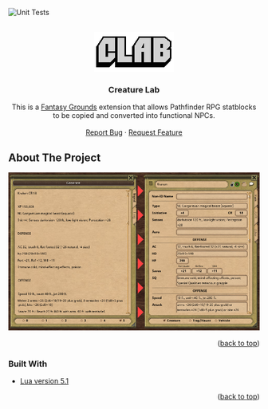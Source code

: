 <div id="top"></div>

![Unit Tests](https://github.com/Lichtblitz/CreatureLab/actions/workflows/test.yml/badge.svg)
<!-- PROJECT LOGO -->
<br />
<div align="center">
  <a href="https://github.com/Lichtblitz/CreatureLab">
    <img src="images/logo.png" alt="Logo" width="160" height="80">
  </a>

<h3 align="center">Creature Lab</h3>

  <p align="center">
    This is a <a href="https://www.fantasygrounds.com">Fantasy Grounds</a> extension that allows Pathfinder RPG statblocks to be copied and converted into functional NPCs.
    <br />
    <br />
    <a href="https://github.com/Lichtblitz/CreatureLab/issues">Report Bug</a>
    ·
    <a href="https://github.com/Lichtblitz/CreatureLab/issues">Request Feature</a>
  </p>
</div>

<!-- ABOUT THE PROJECT -->
## About The Project

![Product Name Screen Shot](images/screenshot.png)

<p align="right">(<a href="#top">back to top</a>)</p>



### Built With

* [Lua version 5.1](https://www.lua.org/)

<p align="right">(<a href="#top">back to top</a>)</p>